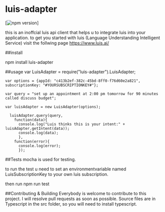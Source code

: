 # luis-adapter

[![npm version](https://badge.fury.io/js/luis-adapter.svg)]


this is an inoffcial luis api client that helps u to integrate luis into your application.
to get you started with luis (Language Understanding Intelligent Service) visit the follwing
page https://www.luis.ai/


##install

npm install luis-adapter

##usage
    var LuisAdapter = require("luis-adapter").LuisAdapter;

    var options = {appId: "c413b2ef-382c-45bd-8ff0-f76d60e2a821", subscriptionKey: "#YOURSUBSCRIPTIONKEY#"};

    var query = "set up an appointment at 2:00 pm tomorrow for 90 minutes called discuss budget";

    var luisAdapter = new LuisAdapter(options);

      luisAdapter.query(query,
        function(data){
          console.log("Luis thinks this is your intent:" + luisAdapter.getIntent(data));
          console.log(data);
          },
        function(error){
          console.log(error);
          });


##Tests
mocha is used for testing.

to run the test u need to set an environmentvariable named LuisSubscriptionKey
to your own luis subscription.

then run npm run test

##Contributing & Building
Everybody is welcome to contribute to this project. I will resolve pull requests as soon as possible.
Source files are in Typescript in the src folder, so you will need to install typescript.
